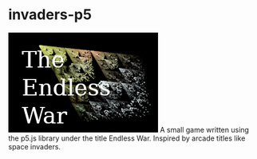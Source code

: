 # invaders-p5

<img src='img/title2.png'>
A small game written using the p5.js library under the title Endless War. Inspired by arcade titles like space invaders.
